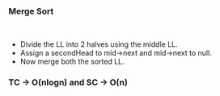 ### Merge Sort
​
- Divide the LL into 2 halves using the middle LL.
- Assign a secondHead to mid->next and mid->next to null.
- Now merge both the sorted LL.
​
### TC -> O(nlogn) and SC -> O(n)
​